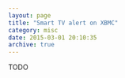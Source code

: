 ```yaml
---
layout: page
title: "Smart TV alert on XBMC"
category: misc
date: 2015-03-01 20:10:35
archive: true
---
```



TODO
